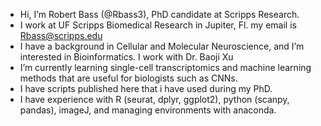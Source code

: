 - Hi, I’m Robert Bass (@Rbass3), PhD candidate at Scripps Research.
- I work at UF Scripps Biomedical Research in Jupiter, Fl. my email is Rbass@scripps.edu
- I have a background in Cellular and Molecular Neuroscience, and I’m interested in Bioinformatics. I work with Dr. Baoji Xu
- I’m currently learning single-cell transcriptomics and machine learning methods that are useful for biologists such as CNNs.
- I have scripts published here that i have used during my PhD.
- I have experience with R (seurat, dplyr, ggplot2), python (scanpy, pandas), imageJ, and managing environments with anaconda.

<!---
Rbass3/Rbass3 is a ✨ special ✨ repository because its `README.md` (this file) appears on your GitHub profile.
You can click the Preview link to take a look at your changes.
--->
